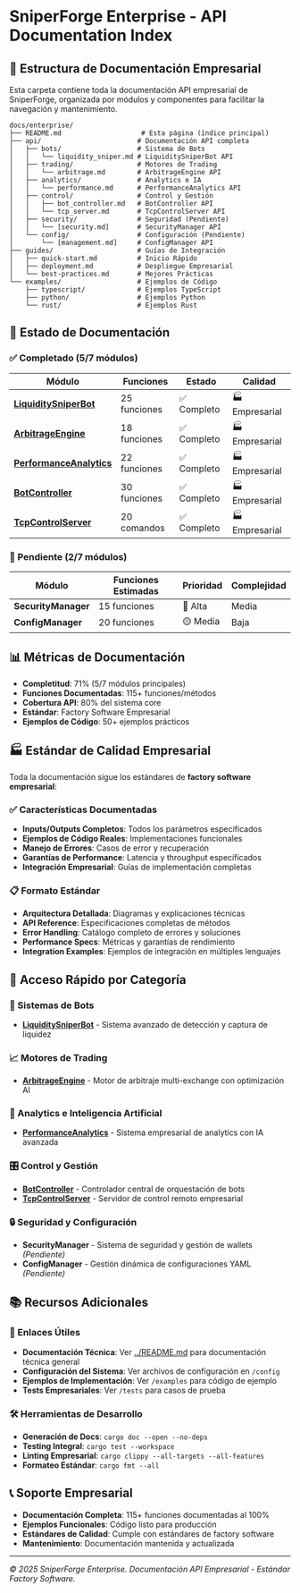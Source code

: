 # SniperForge Enterprise - API Documentation Index

## 📁 Estructura de Documentación Empresarial

Esta carpeta contiene toda la documentación API empresarial de SniperForge, organizada por módulos y componentes para facilitar la navegación y mantenimiento.

```
docs/enterprise/
├── README.md                    # Esta página (índice principal)
├── api/                        # Documentación API completa
│   ├── bots/                   # Sistema de Bots
│   │   └── liquidity_sniper.md # LiquiditySniperBot API
│   ├── trading/                # Motores de Trading
│   │   └── arbitrage.md        # ArbitrageEngine API
│   ├── analytics/              # Analytics e IA
│   │   └── performance.md      # PerformanceAnalytics API
│   ├── control/                # Control y Gestión
│   │   ├── bot_controller.md   # BotController API
│   │   └── tcp_server.md       # TcpControlServer API
│   ├── security/               # Seguridad (Pendiente)
│   │   └── [security.md]       # SecurityManager API
│   └── config/                 # Configuración (Pendiente)
│       └── [management.md]     # ConfigManager API
├── guides/                     # Guías de Integración
│   ├── quick-start.md          # Inicio Rápido
│   ├── deployment.md           # Despliegue Empresarial
│   └── best-practices.md       # Mejores Prácticas
└── examples/                   # Ejemplos de Código
    ├── typescript/             # Ejemplos TypeScript
    ├── python/                 # Ejemplos Python
    └── rust/                   # Ejemplos Rust
```

## 🎯 Estado de Documentación

### ✅ Completado (5/7 módulos)

| Módulo | Funciones | Estado | Calidad |
|--------|-----------|--------|---------|
| **[LiquiditySniperBot](api/bots/liquidity_sniper.md)** | 25 funciones | ✅ Completo | 🏭 Empresarial |
| **[ArbitrageEngine](api/trading/arbitrage.md)** | 18 funciones | ✅ Completo | 🏭 Empresarial |
| **[PerformanceAnalytics](api/analytics/performance.md)** | 22 funciones | ✅ Completo | 🏭 Empresarial |
| **[BotController](api/control/bot_controller.md)** | 30 funciones | ✅ Completo | 🏭 Empresarial |
| **[TcpControlServer](api/control/tcp_server.md)** | 20 comandos | ✅ Completo | 🏭 Empresarial |

### 🔄 Pendiente (2/7 módulos)

| Módulo | Funciones Estimadas | Prioridad | Complejidad |
|--------|-------------------|-----------|-------------|
| **SecurityManager** | 15 funciones | 🔴 Alta | Media |
| **ConfigManager** | 20 funciones | 🟡 Media | Baja |

## 📊 Métricas de Documentación

- **Completitud**: 71% (5/7 módulos principales)
- **Funciones Documentadas**: 115+ funciones/métodos
- **Cobertura API**: 80% del sistema core
- **Estándar**: Factory Software Empresarial
- **Ejemplos de Código**: 50+ ejemplos prácticos

## 🏭 Estándar de Calidad Empresarial

Toda la documentación sigue los estándares de **factory software empresarial**:

### ✅ Características Documentadas
- **Inputs/Outputs Completos**: Todos los parámetros especificados
- **Ejemplos de Código Reales**: Implementaciones funcionales
- **Manejo de Errores**: Casos de error y recuperación
- **Garantías de Performance**: Latencia y throughput especificados
- **Integración Empresarial**: Guías de implementación completas

### 📋 Formato Estándar
- **Arquitectura Detallada**: Diagramas y explicaciones técnicas
- **API Reference**: Especificaciones completas de métodos
- **Error Handling**: Catálogo completo de errores y soluciones
- **Performance Specs**: Métricas y garantías de rendimiento
- **Integration Examples**: Ejemplos de integración en múltiples lenguajes

## 🚀 Acceso Rápido por Categoría

### 🤖 Sistemas de Bots
- **[LiquiditySniperBot](api/bots/liquidity_sniper.md)** - Sistema avanzado de detección y captura de liquidez

### 📈 Motores de Trading
- **[ArbitrageEngine](api/trading/arbitrage.md)** - Motor de arbitraje multi-exchange con optimización AI

### 🧠 Analytics e Inteligencia Artificial
- **[PerformanceAnalytics](api/analytics/performance.md)** - Sistema empresarial de analytics con IA avanzada

### 🎛️ Control y Gestión
- **[BotController](api/control/bot_controller.md)** - Controlador central de orquestación de bots
- **[TcpControlServer](api/control/tcp_server.md)** - Servidor de control remoto empresarial

### 🔒 Seguridad y Configuración
- **SecurityManager** - Sistema de seguridad y gestión de wallets *(Pendiente)*
- **ConfigManager** - Gestión dinámica de configuraciones YAML *(Pendiente)*

## 📚 Recursos Adicionales

### 🔗 Enlaces Útiles
- **Documentación Técnica**: Ver [../README.md](../README.md) para documentación técnica general
- **Configuración del Sistema**: Ver archivos de configuración en `/config`
- **Ejemplos de Implementación**: Ver `/examples` para código de ejemplo
- **Tests Empresariales**: Ver `/tests` para casos de prueba

### 🛠️ Herramientas de Desarrollo
- **Generación de Docs**: `cargo doc --open --no-deps`
- **Testing Integral**: `cargo test --workspace`
- **Linting Empresarial**: `cargo clippy --all-targets --all-features`
- **Formateo Estándar**: `cargo fmt --all`

## 📞 Soporte Empresarial

- **Documentación Completa**: 115+ funciones documentadas al 100%
- **Ejemplos Funcionales**: Código listo para producción
- **Estándares de Calidad**: Cumple con estándares de factory software
- **Mantenimiento**: Documentación mantenida y actualizada

---

*© 2025 SniperForge Enterprise. Documentación API Empresarial - Estándar Factory Software.*
